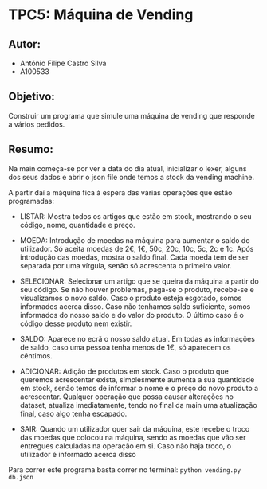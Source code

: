 # TPC5: Máquina de Vending

## Autor:
- António Filipe Castro Silva
- A100533

## Objetivo:

Construir um programa que simule uma máquina de vending que responde a vários pedidos.

## Resumo:

Na main começa-se por ver a data do dia atual, inicializar o lexer, alguns dos seus dados e abrir o json file onde temos a stock da vending machine.

A partir daí a máquina fica à espera das várias operações que estão programadas:

- LISTAR: Mostra todos os artigos que estão em stock, mostrando o seu código, nome, quantidade e preço.

- MOEDA: Introdução de moedas na máquina para aumentar o saldo do utilizador. Só aceita moedas de 2€, 1€, 50c, 20c, 10c, 5c, 2c e 1c. Após introdução das moedas, mostra o saldo final. Cada moeda tem de ser separada por uma vírgula, senão só acrescenta o primeiro valor.

- SELECIONAR: Selecionar um artigo que se queira da máquina a partir do seu código. Se não houver problemas, paga-se o produto, recebe-se e visualizamos o novo saldo. Caso o produto esteja esgotado, somos informados acerca disso. Caso não tenhamos saldo suficiente, somos informados do nosso saldo e do valor do produto. O último caso é o código desse produto nem existir.

- SALDO: Aparece no ecrã o nosso saldo atual. Em todas as informações de saldo, caso uma pessoa tenha menos de 1€, só aparecem os cêntimos.

- ADICIONAR: Adição de produtos em stock. Caso o produto que queremos acrescentar exista, simplesmente aumenta a sua quantidade em stock, senão temos de informar o nome e o preço do novo produto a acrescentar. Qualquer operação que possa causar alterações no dataset, atualiza imediatamente, tendo no final da main uma atualização final, caso algo tenha escapado.

- SAIR: Quando um utilizador quer sair da máquina, este recebe o troco das moedas que colocou na máquina, sendo as moedas que vão ser entregues calculadas na operação em si. Caso não haja troco, o utilizador é informado acerca disso

Para correr este programa basta correr no terminal: `python vending.py db.json`